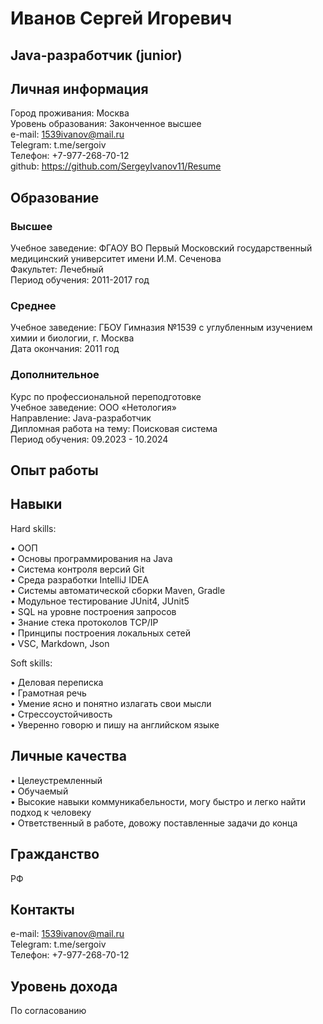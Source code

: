 # Иванов Сергей Игоревич
## Java-разработчик (junior)

## Личная информация
Город проживания: Москва<br>
Уровень образования: Законченное высшее<br>
e-mail: 1539ivanov@mail.ru<br>
Telegram: t.me/sergoiv<br>
Телефон: +7-977-268-70-12<br>
github: https://github.com/SergeyIvanov11/Resume <br>

## Образование
### Высшее
Учебное заведение:	ФГАОУ ВО Первый Московский государственный медицинский университет имени И.М. Сеченова<br>
Факультет:	Лечебный<br>
Период обучения:	2011-2017 год<br>

### Среднее	
Учебное заведение:	ГБОУ Гимназия №1539 с углубленным изучением химии и биологии, г. Москва<br>
Дата окончания:	2011 год<br>

### Дополнительное	
Курс по профессиональной переподготовке<br>
Учебное заведение:	ООО «Нетология»<br>
Направление:	Java-разработчик<br>
Дипломная работа на тему:	Поисковая система<br>
Период обучения:	09.2023 - 10.2024<br>

## Опыт работы


## Навыки
Hard skills:

•	ООП<br>
•	Основы программирования на Java<br>
•	Система контроля версий Git<br>
•	Среда разработки IntelliJ IDEA<br>
•	Системы автоматической сборки Maven, Gradle<br>
•	Модульное тестирование JUnit4, JUnit5<br>
•	SQL на уровне построения запросов<br>
•	Знание стека протоколов TCP/IP<br>
•	Принципы построения локальных сетей<br>
•	VSC, Markdown, Json<br>

Soft skills:

•	Деловая переписка<br>
•	Грамотная речь<br>
•	Умение ясно и понятно излагать свои мысли<br>
•	Стрессоустойчивость<br>
•	Уверенно говорю и пишу на английском языке

## Личные качества
•	Целеустремленный<br>
•	Обучаемый<br>
•	Высокие навыки коммуникабельности, могу быстро и легко найти подход к человеку<br>
•	Ответственный в работе, довожу поставленные задачи до конца<br>

## Гражданство
РФ

## Контакты
e-mail:	1539ivanov@mail.ru<br>
Telegram:	t.me/sergoiv<br>
Телефон:	+7-977-268-70-12<br>
	
## Уровень дохода
По согласованию
